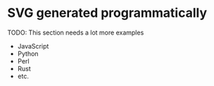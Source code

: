 # SVG generated programmatically

TODO: This section needs a lot more examples

* JavaScript
* Python
* Perl
* Rust
* etc.
